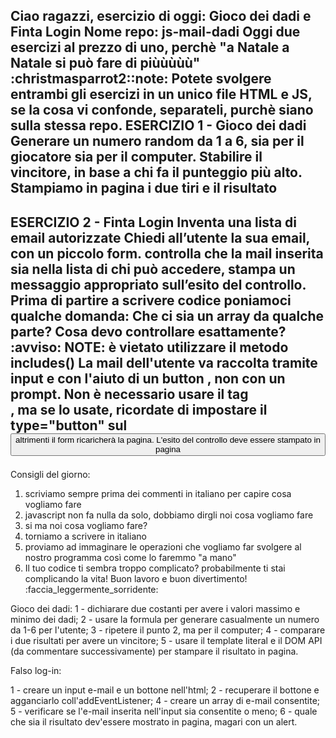 Ciao ragazzi,
esercizio di oggi: Gioco dei dadi e Finta Login
Nome repo: js-mail-dadi
Oggi due esercizi al prezzo di uno, perchè "a Natale a Natale  si può fare di piùùùùù" :christmasparrot2::note:
Potete svolgere entrambi gli esercizi in un unico file HTML e JS, se la cosa vi confonde, separateli, purchè siano sulla stessa repo.
ESERCIZIO 1 - Gioco dei dadi
Generare un numero random da 1 a 6, sia per il giocatore sia per il computer.
Stabilire il vincitore, in base a chi fa il punteggio più alto.
Stampiamo in pagina i due tiri e il risultato
-----------------------------------------------------------------
ESERCIZIO 2 - Finta Login
Inventa una lista di email autorizzate
Chiedi all’utente la sua email, con un piccolo form.
controlla che la mail inserita sia nella lista di chi può accedere,
stampa un messaggio appropriato sull’esito del controllo.
Prima di partire a scrivere codice poniamoci qualche domanda:
Che ci sia un array da qualche parte?
Cosa devo controllare esattamente?
:avviso: NOTE:
è vietato utilizzare il metodo includes()
La mail dell'utente va raccolta tramite input  e con l'aiuto di un button , non con un prompt.
Non è necessario usare il tag <form>, ma se lo usate, ricordate di impostare il type="button" sul <button>altrimenti il form ricaricherà la pagina.
L'esito del controllo deve essere stampato in pagina
-----------------------------------------------------------------
Consigli del giorno:
1. scriviamo sempre prima dei commenti in italiano per capire cosa vogliamo fare
2. javascript non fa nulla da solo, dobbiamo dirgli noi cosa vogliamo fare
3. si ma noi cosa vogliamo fare?
4. torniamo a scrivere in italiano
5. proviamo ad immaginare le operazioni che vogliamo far svolgere al nostro programma così come lo faremmo "a mano"
6. Il tuo codice ti sembra troppo complicato? probabilmente ti stai complicando la vita!
Buon lavoro e buon divertimento! :faccia_leggermente_sorridente:

Gioco dei dadi:
1 - dichiarare due costanti per avere i valori massimo e minimo dei dadi; 
2 - usare la formula per generare casualmente un numero da 1-6 per l'utente;
3 - ripetere il punto 2, ma per il computer;
4 - comparare i due risultati per avere un vincitore;
5 - usare il template literal e il DOM API (da commentare successivamente) per stampare il risultato in pagina.

Falso log-in:

1 - creare un input e-mail e un bottone nell'html;
2 - recuperare il bottone e agganciarlo coll'addEventListener;
4 - creare un array di e-mail consentite;
5 - verificare se l'e-mail inserita nell'input sia consentite o meno;
6 - quale che sia il risultato dev'essere mostrato in pagina, magari con un alert.